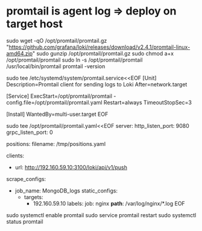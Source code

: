 # promtail is agent log => deploy on target host

sudo wget -qO /opt/promtail/promtail.gz "https://github.com/grafana/loki/releases/download/v2.4.1/promtail-linux-amd64.zip"
sudo gunzip /opt/promtail/promtail.gz
sudo chmod a+x /opt/promtail/promtail
sudo ln -s /opt/promtail/promtail /usr/local/bin/promtail
promtail -version

sudo tee /etc/systemd/system/promtail.service<<EOF
[Unit]
Description=Promtail client for sending logs to Loki
After=network.target

[Service]
ExecStart=/opt/promtail/promtail -config.file=/opt/promtail/promtail.yaml
Restart=always
TimeoutStopSec=3

[Install]
WantedBy=multi-user.target
EOF

sudo tee /opt/promtail/promtail.yaml<<EOF
server:
  http_listen_port: 9080
  grpc_listen_port: 0

positions:
  filename: /tmp/positions.yaml

clients:
  - url: http://192.160.59.10:3100/loki/api/v1/push

scrape_configs:
- job_name: MongoDB_logs
  static_configs:
  - targets:
      - 192.160.59.10
    labels:
      job: 	nginx
      __path__: /var/log/nginx/*.log
EOF

sudo systemctl enable promtail
sudo service promtail restart 
sudo systemctl status promtail
